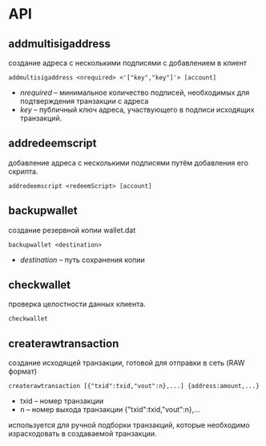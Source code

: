 # API

## addmultisigaddress

создание адреса с несколькими подписями с добавлением в клиент

`addmultisigaddress <nrequired> <'["key","key"]'> [account]`

- *nrequired* – минимальное количество подписей, необходимых для подтверждения транзакции с адреса 
- *key* – публичный ключ адреса, участвующего в подписи исходящих транзакций.

## addredeemscript 

добавление адреса с несколькими подписями путём добавления его скрипта.

`addredeemscript <redeemScript> [account]`

## backupwallet  

создание резервной копии wallet.dat 

`backupwallet <destination>`

- *destination* – путь сохранения копии

## checkwallet  

проверка целостности данных клиента. 

`checkwallet`

## createrawtransaction  

создание исходящей транзакции, готовой для отправки в сеть (RAW формат) 

`createrawtransaction [{"txid":txid,"vout":n},...] {address:amount,...}`

- txid – номер транзакции 
- n – номер выхода транзакции {"txid":txid,"vout":n},... 

используется для ручной подборки транзакций, которые необходимо израсходовать в создаваемой транзакции.
